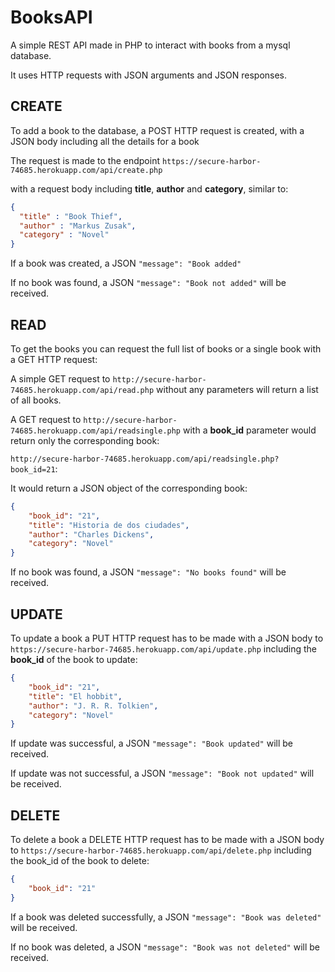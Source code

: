 # BooksAPI

A simple REST API made in PHP to interact with books from a mysql database.

It uses HTTP requests with JSON arguments and JSON responses.



## CREATE

To add a book to the database, a POST HTTP request is created, with a JSON body including all the details for a book

The request is made to the endpoint `https://secure-harbor-74685.herokuapp.com/api/create.php`

with a request body including **title**, **author** and **category**, similar to:

```json
{
  "title" : "Book Thief",
  "author" : "Markus Zusak",
  "category" : "Novel"
}
```

If a book was created, a JSON `"message": "Book added"`

If no book was found, a JSON `"message": "Book not added"` will be received.



## READ

To get the books you can request the full list of books or a single book with a GET HTTP request:

A simple GET request to `http://secure-harbor-74685.herokuapp.com/api/read.php` without any parameters will return a list of all books.

A GET request to `http://secure-harbor-74685.herokuapp.com/api/readsingle.php` with a **book_id** parameter would return only the corresponding book:

`http://secure-harbor-74685.herokuapp.com/api/readsingle.php?book_id=21`:

It would return a JSON object of the corresponding book:

```json
{
    "book_id": "21",
    "title": "Historia de dos ciudades",
    "author": "Charles Dickens",
    "category": "Novel"
}
```

If no book was found, a JSON `"message": "No books found"` will be received.



## UPDATE

To update a book a PUT HTTP request has to be made with a JSON body to `https://secure-harbor-74685.herokuapp.com/api/update.php` including the **book_id** of the book to update:

```json
{
    "book_id": "21",
    "title": "El hobbit",
    "author": "J. R. R. Tolkien",
    "category": "Novel"
}
```

If update was successful, a JSON `"message": "Book updated"` will be received.

If update was not successful, a JSON `"message": "Book not updated"` will be received.



## DELETE

To delete a book a DELETE HTTP request has to be made with a JSON body to `https://secure-harbor-74685.herokuapp.com/api/delete.php` including the book_id of the book to delete:

```json
{
    "book_id": "21"
}
```

If a book was deleted successfully, a JSON `"message": "Book was deleted"` will be received.

If no book was deleted, a JSON `"message": "Book was not deleted"` will be received.